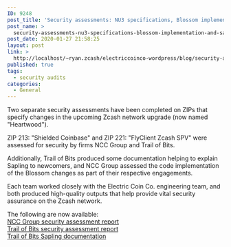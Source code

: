 ```yaml
---
ID: 9248
post_title: 'Security assessments: NU3 specifications, Blossom implementation and Sapling documentation'
post_name: >
  security-assessments-nu3-specifications-blossom-implementation-and-sapling-documentation
post_date: 2020-01-27 21:58:25
layout: post
link: >
  http://localhost/~ryan.zcash/electriccoinco-wordpress/blog/security-assessments-nu3-specifications-blossom-implementation-and-sapling-documentation/
published: true
tags:
  - security audits
categories:
  - General
---
```

<!-- wp:paragraph -->
<p>Two separate security assessments have been completed on ZIPs that specify&nbsp;changes in the upcoming Zcash network upgrade (now named "Heartwood").</p>
<!-- /wp:paragraph -->

<!-- wp:paragraph -->
<p>ZIP 213: "Shielded Coinbase" and ZIP 221: "FlyClient Zcash SPV" were assessed for security by firms NCC Group and Trail of Bits.</p>
<!-- /wp:paragraph -->

<!-- wp:paragraph -->
<p>Additionally, Trail of Bits produced some documentation helping to explain Sapling to newcomers, and NCC Group assessed the code implementation of the Blossom changes as part of their respective engagements.</p>
<!-- /wp:paragraph -->

<!-- wp:paragraph -->
<p>Each team worked closely with the Electric Coin Co. engineering team, and both produced high-quality outputs that help provide vital security assurance on the Zcash network.</p>
<!-- /wp:paragraph -->

<!-- wp:paragraph -->
<p>The following are now available:<br><a rel="noreferrer noopener" aria-label=" (opens in a new tab)" href="https://research.nccgroup.com/2020/01/27/public-report-electric-coin-company-nu3-specification-and-blossom-implementation-audit/" target="_blank">NCC Group security assessment report</a><br><a rel="noreferrer noopener" aria-label=" (opens in a new tab)" href="https://github.com/trailofbits/publications/blob/master/reviews/Zcash.pdf" target="_blank">Trail of Bits security assessment report</a><br><a rel="noreferrer noopener" aria-label=" (opens in a new tab)" href="https://github.com/trailofbits/publications/blob/master/reviews/ZcashWP.pdf" target="_blank">Trail of Bits Sapling documentation</a><br></p>
<!-- /wp:paragraph -->